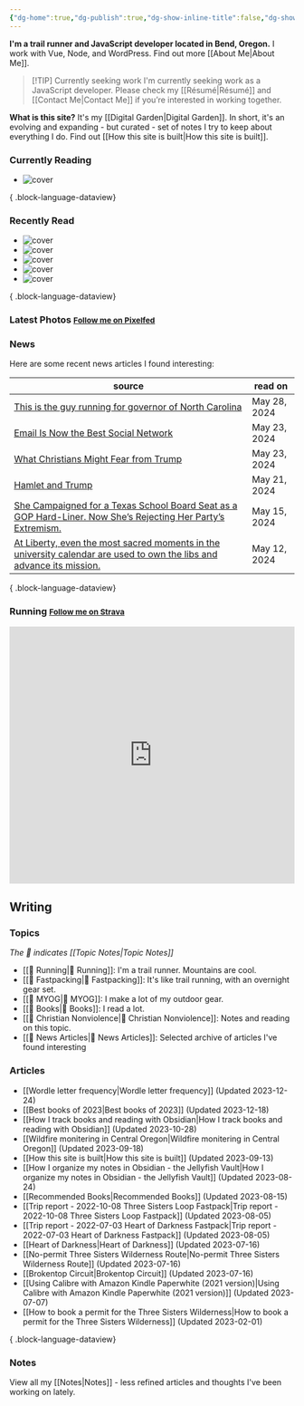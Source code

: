 ```yaml
---
{"dg-home":true,"dg-publish":true,"dg-show-inline-title":false,"dg-show-backlinks":false,"title":"JavaScript Development | Trail Running | Fastpacking","permalink":"/index/","tags":["gardenEntry"],"dgPassFrontmatter":true}
---
```



<div class="hc"><div class="hc__left">

**I'm a trail runner and JavaScript developer located in Bend, Oregon.** I work with Vue, Node, and WordPress. Find out more [[About Me\|About Me]].


> [!TIP] Currently seeking work
> I'm currently seeking work as a JavaScript developer. Please check my [[Résumé\|Résumé]] and [[Contact Me\|Contact Me]] if you’re interested in working together.

**What is this site?** It's my [[Digital Garden\|Digital Garden]]. In short, it's an evolving and expanding - but curated - set of notes I try to keep about everything I do. Find out [[How this site is built\|How this site is built]].

### Currently Reading

<div class="book-covers">

- ![cover](https://images-na.ssl-images-amazon.com/images/S/compressed.photo.goodreads.com/books/1697516081i/60028924.jpg)

{ .block-language-dataview}

</div>

### Recently Read

<div class="book-covers">

- ![cover](https://books.google.com/books/publisher/content/images/frontcover/23kcA4YgfMIC?fife=w600-h900&source=gbs_api)
- ![cover](https://books.google.com/books/publisher/content/images/frontcover/nZk0AgAAQBAJ?fife=w600-h900&source=gbs_api)
- ![cover](https://books.google.com/books/publisher/content/images/frontcover/JBi7zwEACAAJ?fife=w600-h900&source=gbs_api)
- ![cover](https://books.google.com/books/publisher/content/images/frontcover/qw5GDQAAQBAJ?fife=w600-h900&source=gbs_api)
- ![cover](https://books.google.com/books/publisher/content/images/frontcover/XV8XAAAAYAAJ?fife=w600-h900&source=gbs_api)

{ .block-language-dataview}

</div>

### Latest Photos <small><a class="button" target="_blank" href="https://pixelfed.social/i/web/profile/584894152884316735">Follow me on Pixelfed</a></small>

<div id="pixelfed"></div>

### News

Here are some recent news articles I found interesting:

| source                                                                                                                                                                                                                                                                          | read on      |
| ------------------------------------------------------------------------------------------------------------------------------------------------------------------------------------------------------------------------------------------------------------------------------- | ------------ |
| [This is the guy running for governor of North Carolina](https://feeds.feedblitz.com/~/897846068/0/currentpub/)                                                                                                                                                                 | May 28, 2024 |
| [Email Is Now the Best Social Network](https://lifehacker.com/tech/email-is-the-best-social-network-now)                                                                                                                                                                        | May 23, 2024 |
| [What Christians Might Fear from Trump](https://feeds.feedblitz.com/~/897266726/0/currentpub/)                                                                                                                                                                                  | May 23, 2024 |
| [Hamlet and Trump](https://feeds.feedblitz.com/~/897197114/0/currentpub/)                                                                                                                                                                                                       | May 21, 2024 |
| [She Campaigned for a Texas School Board Seat as a GOP Hard-Liner. Now She’s Rejecting Her Party’s Extremism.](https://www.propublica.org/article/texas-granbury-isd-school-board-courtney-gore)                                                                                | May 15, 2024 |
| [At Liberty, even the most sacred moments in the university calendar are used to own the libs and advance its mission.](https://currentpub.com/2024/05/12/at-liberty-even-the-most-sacred-moments-in-the-university-calendar-are-used-to-own-the-libs-and-advance-its-mission/) | May 12, 2024 |

{ .block-language-dataview}

### Running <small><a class="button" target="_blank" href="https://www.strava.com/athletes/aaronjamesyoung">Follow me on Strava</a></small>

<iframe height='454' width='100%' frameborder='0' allowtransparency='true' scrolling='no' src='https://www.strava.com/athletes/1057219/latest-rides/ed2151117df36fe681b40b6883a1d116e9c6b39b'></iframe>

</div><div class="hc__right">

## Writing

### Topics

*The 📘 indicates [[Topic Notes\|Topic Notes]]*

* [[📘 Running\|📘 Running]]: I'm a trail runner. Mountains are cool.
* [[📘 Fastpacking\|📘 Fastpacking]]: It's like trail running, with an overnight gear set.
* [[📘 MYOG\|📘 MYOG]]: I make a lot of my outdoor gear.
* [[📘 Books\|📘 Books]]: I read a lot.
* [[📘 Christian Nonviolence\|📘 Christian Nonviolence]]: Notes and reading on this topic.
* [[📘 News Articles\|📘 News Articles]]: Selected archive of articles I've found interesting

### Articles

- [[Wordle letter frequency\|Wordle letter frequency]] (Updated 2023-12-24)
- [[Best books of 2023\|Best books of 2023]] (Updated 2023-12-18)
- [[How I track books and reading with Obsidian\|How I track books and reading with Obsidian]] (Updated 2023-10-28)
- [[Wildfire monitering in Central Oregon\|Wildfire monitering in Central Oregon]] (Updated 2023-09-18)
- [[How this site is built\|How this site is built]] (Updated 2023-09-13)
- [[How I organize my notes in Obsidian - the Jellyfish Vault\|How I organize my notes in Obsidian - the Jellyfish Vault]] (Updated 2023-08-24)
- [[Recommended Books\|Recommended Books]] (Updated 2023-08-15)
- [[Trip report - 2022-10-08 Three Sisters Loop Fastpack\|Trip report - 2022-10-08 Three Sisters Loop Fastpack]] (Updated 2023-08-05)
- [[Trip report - 2022-07-03 Heart of Darkness Fastpack\|Trip report - 2022-07-03 Heart of Darkness Fastpack]] (Updated 2023-08-05)
- [[Heart of Darkness\|Heart of Darkness]] (Updated 2023-07-16)
- [[No-permit Three Sisters Wilderness Route\|No-permit Three Sisters Wilderness Route]] (Updated 2023-07-16)
- [[Brokentop Circuit\|Brokentop Circuit]] (Updated 2023-07-16)
- [[Using Calibre with Amazon Kindle Paperwhite (2021 version)\|Using Calibre with Amazon Kindle Paperwhite (2021 version)]] (Updated 2023-07-07)
- [[How to book a permit for the Three Sisters Wilderness\|How to book a permit for the Three Sisters Wilderness]] (Updated 2023-02-01)

{ .block-language-dataview}

### Notes

View all my [[Notes\|Notes]] - less refined articles and thoughts I've been working on lately.

</div></div>

<script>const BW_URL=`https://hs.ajy.co/nodered/stream/bookwyrm-reading`;const PF_URL=`https://hs.ajy.co/nodered/stream/pixelfed`;fetch(PF_URL).then(response=>response.text()).then(data=>{const elem=document.getElementById("pixelfed");elem.innerHTML=data;fetch(BW_URL).then(response2=>response2.text()).then(data2=>{const elem2=document.getElementById("bookwyrm-reading");elem2.innerHTML=data2});});</script>